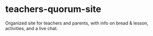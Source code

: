 # teachers-quorum-site
Organized site for teachers and parents, with info on bread &amp; lesson, activities, and a live chat.
